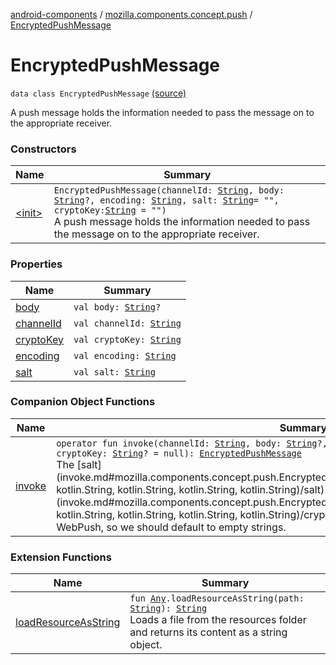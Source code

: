 [android-components](../../index.md) / [mozilla.components.concept.push](../index.md) / [EncryptedPushMessage](./index.md)

# EncryptedPushMessage

`data class EncryptedPushMessage` [(source)](https://github.com/mozilla-mobile/android-components/blob/master/components/concept/push/src/main/java/mozilla/components/concept/push/PushProcessor.kt#L71)

A push message holds the information needed to pass the message on to the appropriate receiver.

### Constructors

| Name | Summary |
|---|---|
| [&lt;init&gt;](-init-.md) | `EncryptedPushMessage(channelId: `[`String`](https://kotlinlang.org/api/latest/jvm/stdlib/kotlin/-string/index.html)`, body: `[`String`](https://kotlinlang.org/api/latest/jvm/stdlib/kotlin/-string/index.html)`?, encoding: `[`String`](https://kotlinlang.org/api/latest/jvm/stdlib/kotlin/-string/index.html)`, salt: `[`String`](https://kotlinlang.org/api/latest/jvm/stdlib/kotlin/-string/index.html)` = "", cryptoKey: `[`String`](https://kotlinlang.org/api/latest/jvm/stdlib/kotlin/-string/index.html)` = "")`<br>A push message holds the information needed to pass the message on to the appropriate receiver. |

### Properties

| Name | Summary |
|---|---|
| [body](body.md) | `val body: `[`String`](https://kotlinlang.org/api/latest/jvm/stdlib/kotlin/-string/index.html)`?` |
| [channelId](channel-id.md) | `val channelId: `[`String`](https://kotlinlang.org/api/latest/jvm/stdlib/kotlin/-string/index.html) |
| [cryptoKey](crypto-key.md) | `val cryptoKey: `[`String`](https://kotlinlang.org/api/latest/jvm/stdlib/kotlin/-string/index.html) |
| [encoding](encoding.md) | `val encoding: `[`String`](https://kotlinlang.org/api/latest/jvm/stdlib/kotlin/-string/index.html) |
| [salt](salt.md) | `val salt: `[`String`](https://kotlinlang.org/api/latest/jvm/stdlib/kotlin/-string/index.html) |

### Companion Object Functions

| Name | Summary |
|---|---|
| [invoke](invoke.md) | `operator fun invoke(channelId: `[`String`](https://kotlinlang.org/api/latest/jvm/stdlib/kotlin/-string/index.html)`, body: `[`String`](https://kotlinlang.org/api/latest/jvm/stdlib/kotlin/-string/index.html)`?, encoding: `[`String`](https://kotlinlang.org/api/latest/jvm/stdlib/kotlin/-string/index.html)`?, salt: `[`String`](https://kotlinlang.org/api/latest/jvm/stdlib/kotlin/-string/index.html)`? = null, cryptoKey: `[`String`](https://kotlinlang.org/api/latest/jvm/stdlib/kotlin/-string/index.html)`? = null): `[`EncryptedPushMessage`](./index.md)<br>The [salt](invoke.md#mozilla.components.concept.push.EncryptedPushMessage.Companion$invoke(kotlin.String, kotlin.String, kotlin.String, kotlin.String, kotlin.String)/salt) and [cryptoKey](invoke.md#mozilla.components.concept.push.EncryptedPushMessage.Companion$invoke(kotlin.String, kotlin.String, kotlin.String, kotlin.String, kotlin.String)/cryptoKey) are optional as part of the standard for WebPush, so we should default to empty strings. |

### Extension Functions

| Name | Summary |
|---|---|
| [loadResourceAsString](../../mozilla.components.support.test.file/kotlin.-any/load-resource-as-string.md) | `fun `[`Any`](https://kotlinlang.org/api/latest/jvm/stdlib/kotlin/-any/index.html)`.loadResourceAsString(path: `[`String`](https://kotlinlang.org/api/latest/jvm/stdlib/kotlin/-string/index.html)`): `[`String`](https://kotlinlang.org/api/latest/jvm/stdlib/kotlin/-string/index.html)<br>Loads a file from the resources folder and returns its content as a string object. |
